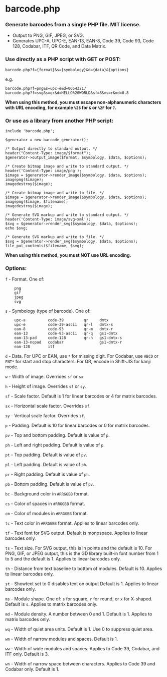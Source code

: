 # barcode.php

### Generate barcodes from a single PHP file. MIT license.

  * Output to PNG, GIF, JPEG, or SVG.
  * Generates UPC-A, UPC-E, EAN-13, EAN-8, Code 39, Code 93, Code 128, Codabar, ITF, QR Code, and Data Matrix.

### Use directly as a PHP script with GET or POST:

```
barcode.php?f={format}&s={symbology}&d={data}&{options}
```

e.g.

```
barcode.php?f=png&s=upc-e&d=06543217
barcode.php?f=svg&s=qr&d=HELLO%20WORLD&sf=8&ms=r&md=0.8
```

**When using this method, you must escape non-alphanumeric characters with URL encoding, for example `%26` for `&` or `%2F` for `?`.**

### Or use as a library from another PHP script:

```
include 'barcode.php';

$generator = new barcode_generator();

/* Output directly to standard output. */
header("Content-Type: image/$format");
$generator->output_image($format, $symbology, $data, $options);

/* Create bitmap image and write to standard output. */
header('Content-Type: image/png');
$image = $generator->render_image($symbology, $data, $options);
imagepng($image);
imagedestroy($image);

/* Create bitmap image and write to file. */
$image = $generator->render_image($symbology, $data, $options);
imagepng($image, $filename);
imagedestroy($image);

/* Generate SVG markup and write to standard output. */
header('Content-Type: image/svg+xml');
$svg = $generator->render_svg($symbology, $data, $options);
echo $svg;

/* Generate SVG markup and write to file. */
$svg = $generator->render_svg($symbology, $data, $options);
file_put_contents($filename, $svg);
```

**When using this method, you must NOT use URL encoding.**

### Options:

`f` - Format. One of:
```
    png
    gif
    jpeg
    svg
```

`s` - Symbology (type of barcode). One of:
```
    upc-a          code-39         qr     dmtx
    upc-e          code-39-ascii   qr-l   dmtx-s
    ean-8          code-93         qr-m   dmtx-r
    ean-13         code-93-ascii   qr-q   gs1-dmtx
    ean-13-pad     code-128        qr-h   gs1-dmtx-s
    ean-13-nopad   codabar                gs1-dmtx-r
    ean-128        itf
```

`d` - Data. For UPC or EAN, use `*` for missing digit. For Codabar, use `ABCD` or `ENT*` for start and stop characters. For QR, encode in Shift-JIS for kanji mode.

`w` - Width of image. Overrides `sf` or `sx`.

`h` - Height of image. Overrides `sf` or `sy`.

`sf` - Scale factor. Default is 1 for linear barcodes or 4 for matrix barcodes.

`sx` - Horizontal scale factor. Overrides `sf`.

`sy` - Vertical scale factor. Overrides `sf`.

`p` - Padding. Default is 10 for linear barcodes or 0 for matrix barcodes.

`pv` - Top and bottom padding. Default is value of `p`.

`ph` - Left and right padding. Default is value of `p`.

`pt` - Top padding. Default is value of `pv`.

`pl` - Left padding. Default is value of `ph`.

`pr` - Right padding. Default is value of `ph`.

`pb` - Bottom padding. Default is value of `pv`.

`bc` - Background color in `#RRGGBB` format.

`cs` - Color of spaces in `#RRGGBB` format.

`cm` - Color of modules in `#RRGGBB` format.

`tc` - Text color in `#RRGGBB` format. Applies to linear barcodes only.

`tf` - Text font for SVG output. Default is monospace. Applies to linear barcodes only.

`ts` - Text size. For SVG output, this is in points and the default is 10. For PNG, GIF, or JPEG output, this is the GD library built-in font number from 1 to 5 and the default is 1. Applies to linear barcodes only.

`th` - Distance from text baseline to bottom of modules. Default is 10. Applies to linear barcodes only.

`st` - Showtext set to 0 disables text on output Default is 1. Applies to linear barcodes only.

`ms` - Module shape. One of: `s` for square, `r` for round, or `x` for X-shaped. Default is `s`. Applies to matrix barcodes only.

`md` - Module density. A number between 0 and 1. Default is 1. Applies to matrix barcodes only.

`wq` - Width of quiet area units. Default is 1. Use 0 to suppress quiet area.

`wm` - Width of narrow modules and spaces. Default is 1.

`ww` - Width of wide modules and spaces. Applies to Code 39, Codabar, and ITF only. Default is 3.

`wn` - Width of narrow space between characters. Applies to Code 39 and Codabar only. Default is 1.
